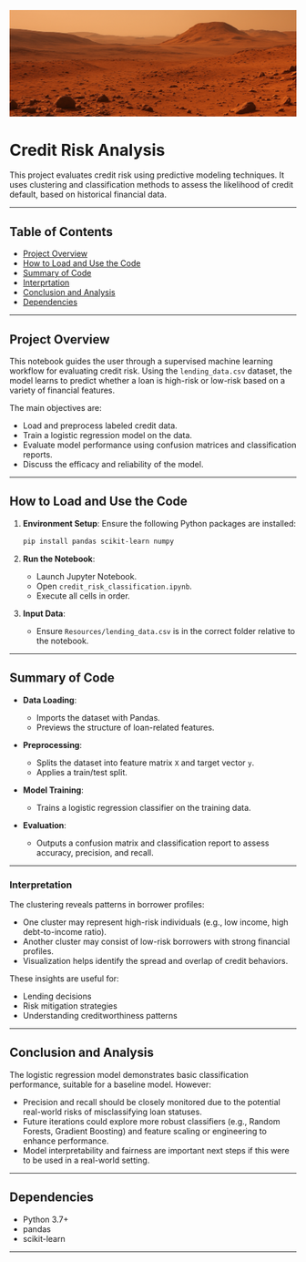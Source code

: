 ![HQ graphic](https://github.com/Lanceowesalot/Mars-News/blob/main/Images/Mars%20Image.png)

# Credit Risk Analysis

This project evaluates credit risk using predictive modeling techniques. It uses clustering and classification methods to assess the likelihood of credit default, based on historical financial data.

---

##  Table of Contents
- [Project Overview](#project-overview)
- [How to Load and Use the Code](#how-to-load-and-use-the-code)
- [Summary of Code](#summary-of-code)
- [Interprtation](#interpretation)
- [Conclusion and Analysis](#conclusion-and-analysis)
- [Dependencies](#dependencies)

---

##  Project Overview

This notebook guides the user through a supervised machine learning workflow for evaluating credit risk. Using the `lending_data.csv` dataset, the model learns to predict whether a loan is high-risk or low-risk based on a variety of financial features.

The main objectives are:
- Load and preprocess labeled credit data.
- Train a logistic regression model on the data.
- Evaluate model performance using confusion matrices and classification reports.
- Discuss the efficacy and reliability of the model.

---

##  How to Load and Use the Code

1. **Environment Setup**: Ensure the following Python packages are installed:
   ```bash
   pip install pandas scikit-learn numpy
   ```

2. **Run the Notebook**:
   - Launch Jupyter Notebook.
   - Open `credit_risk_classification.ipynb`.
   - Execute all cells in order.

3. **Input Data**:
   - Ensure `Resources/lending_data.csv` is in the correct folder relative to the notebook.

---

##  Summary of Code

- **Data Loading**:
  - Imports the dataset with Pandas.
  - Previews the structure of loan-related features.

- **Preprocessing**:
  - Splits the dataset into feature matrix `X` and target vector `y`.
  - Applies a train/test split.

- **Model Training**:
  - Trains a logistic regression classifier on the training data.

- **Evaluation**:
  - Outputs a confusion matrix and classification report to assess accuracy, precision, and recall.

---

###  Interpretation

The clustering reveals patterns in borrower profiles:
- One cluster may represent high-risk individuals (e.g., low income, high debt-to-income ratio).
- Another cluster may consist of low-risk borrowers with strong financial profiles.
- Visualization helps identify the spread and overlap of credit behaviors.

These insights are useful for:
- Lending decisions
- Risk mitigation strategies
- Understanding creditworthiness patterns

---

##  Conclusion and Analysis

The logistic regression model demonstrates basic classification performance, suitable for a baseline model. However:

- Precision and recall should be closely monitored due to the potential real-world risks of misclassifying loan statuses.
- Future iterations could explore more robust classifiers (e.g., Random Forests, Gradient Boosting) and feature scaling or engineering to enhance performance.
- Model interpretability and fairness are important next steps if this were to be used in a real-world setting.
---

##  Dependencies

- Python 3.7+
- pandas
- scikit-learn



---


